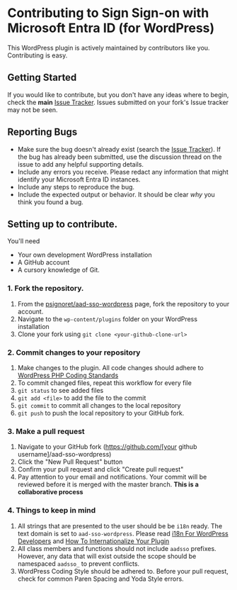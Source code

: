# Contributing to Sign Sign-on with Microsoft Entra ID (for WordPress)
This WordPress plugin is actively maintained by contributors like you.  Contributing is easy.

## Getting Started
If you would like to contribute, but you don't have any ideas where to begin, check the **main** [Issue Tracker](https://github.com/psignoret/aad-sso-wordpress/issues).  Issues submitted on your fork's Issue tracker may not be seen.

## Reporting Bugs
- Make sure the bug doesn't already exist (search the [Issue Tracker](https://github.com/psignoret/aad-sso-wordpress/issues)).  If the bug has already been submitted, use the discussion thread on the issue to add any helpful supporting details.
- Include any errors you receive.  Please redact any information that might identify your Microsoft Entra ID instances.
- Include any steps to reproduce the bug.
- Include the expected output or behavior.  It should be clear _why_ you think you found a bug.

## Setting up to contribute.
You'll need
- Your own development WordPress installation
- A GitHub account
- A cursory knowledge of Git.

### 1. Fork the repository.
1. From the [psignoret/aad-sso-wordpress](https://github.com/psignoret/aad-sso-wordpress) page, fork the repository to your account.
2. Navigate to the `wp-content/plugins` folder on your WordPress installation
3. Clone your fork using `git clone <your-github-clone-url>`

### 2. Commit changes to your repository
1. Make changes to the plugin.  All code changes should adhere to [WordPress PHP Coding Standards](https://make.wordpress.org/core/handbook/best-practices/coding-standards/php/)
2. To commit changed files, repeat this workflow for every file
 1. `git status` to see added files
 2. `git add <file>` to add the file to the commit
3. `git commit` to commit all changes to the local repository
4. `git push` to push the local repository to your GitHub fork.

### 3. Make a pull request
1. Navigate to your GitHub fork (https://github.com/[your github username]/aad-sso-wordpress)
2. Click the "New Pull Request" button
3. Confirm your pull request and click "Create pull request"
4. Pay attention to your email and notifications.  Your commit will be reviewed before it is merged with the master branch. **This is a collaborative process**

### 4. Things to keep in mind
1. All strings that are presented to the user should be be `i18n` ready.  The text domain is set to `aad-sso-wordpress`. Please read [i18n For WordPress Developers](https://codex.wordpress.org/I18n_for_WordPress_Developers) and [How To Internationalize Your Plugin](https://developer.wordpress.org/plugins/internationalization/how-to-internationalize-your-plugin/)
2. All class members and functions should not include `aadsso` prefixes.  However, any data that will exist outside the scope should be namespaced `aadsso_` to prevent conflicts.
3. WordPress Coding Style should be adhered to.  Before your pull request, check for common Paren Spacing and Yoda Style errors.

